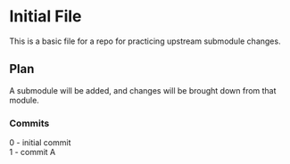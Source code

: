 # Initial File

This is a basic file for a repo for practicing upstream submodule changes.

## Plan

A submodule will be added, and changes will be brought down from that module.

### Commits

0 - initial commit  
1 - commit A  